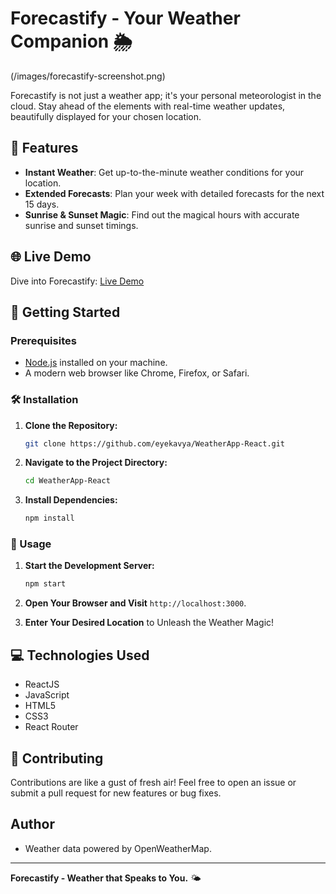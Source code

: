 # Forecastify - Your Weather Companion 🌦️

(/images/forecastify-screenshot.png)

Forecastify is not just a weather app; it's your personal meteorologist in the cloud. Stay ahead of the elements with real-time weather updates, beautifully displayed for your chosen location.

## 🚀 Features

- **Instant Weather**: Get up-to-the-minute weather conditions for your location.
- **Extended Forecasts**: Plan your week with detailed forecasts for the next 15 days.
- **Sunrise & Sunset Magic**: Find out the magical hours with accurate sunrise and sunset timings.

## 🌐 Live Demo

Dive into Forecastify: [Live Demo](https://forecastify.netlify.app/)

## 🚀 Getting Started

### Prerequisites

- [Node.js](https://nodejs.org/) installed on your machine.
- A modern web browser like Chrome, Firefox, or Safari.

### 🛠️ Installation

1. **Clone the Repository:**

   ```bash
   git clone https://github.com/eyekavya/WeatherApp-React.git

   ```

2. **Navigate to the Project Directory:**

   ```bash
   cd WeatherApp-React
   ```

3. **Install Dependencies:**

   ```bash
   npm install
   ```

### 🚀 Usage

1. **Start the Development Server:**

   ```bash
   npm start
   ```

2. **Open Your Browser and Visit** `http://localhost:3000`.

3. **Enter Your Desired Location** to Unleash the Weather Magic!

## 💻 Technologies Used

- ReactJS
- JavaScript
- HTML5
- CSS3
- React Router

## 🤝 Contributing

Contributions are like a gust of fresh air! Feel free to open an issue or submit a pull request for new features or bug fixes.

## Author

- Weather data powered by OpenWeatherMap.

---

**Forecastify - Weather that Speaks to You.** 🌤️

